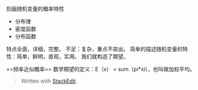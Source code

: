 刻画随机变量的概率特性
- 分布律
- 密度函数
- 分布函数

特点全面，详细，完整。
不足：复杂，重点不突出。
简单的描述随机变量的特性：简单，鲜明，直观，实用。
我们就构造了期望。

==频率近似概率==
数学期望的定义：E（x） = sum（pi*xi），也叫做加权平均。


> Written with [StackEdit](https://stackedit.io/).
<!--stackedit_data:
eyJoaXN0b3J5IjpbMzY2NzkzNjJdfQ==
-->
